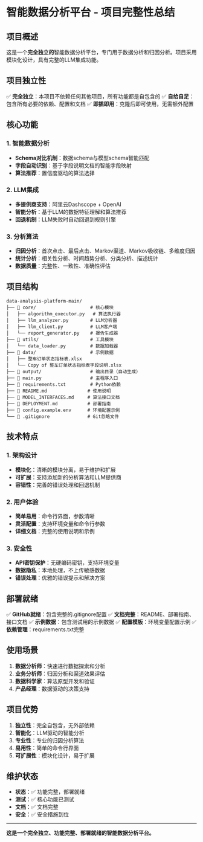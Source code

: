 # 智能数据分析平台 - 项目完整性总结

## 项目概述

这是一个**完全独立的**智能数据分析平台，专门用于数据分析和归因分析。项目采用模块化设计，具有完整的LLM集成功能。

## 项目独立性

✅ **完全独立**：本项目不依赖任何其他项目，所有功能都是自包含的
✅ **自给自足**：包含所有必要的依赖、配置和文档
✅ **即插即用**：克隆后即可使用，无需额外配置

## 核心功能

### 1. 智能数据分析
- **Schema对比机制**：数据schema与模型schema智能匹配
- **字段自动识别**：基于字段说明文档的智能字段映射
- **算法推荐**：置信度驱动的算法选择

### 2. LLM集成
- **多提供商支持**：阿里云Dashscope + OpenAI
- **智能分析**：基于LLM的数据特征理解和算法推荐
- **回退机制**：LLM失败时自动回退到规则引擎

### 3. 分析算法
- **归因分析**：首次点击、最后点击、Markov渠道、Markov吸收链、多维度归因
- **统计分析**：相关性分析、时间趋势分析、分类分析、描述统计
- **数据质量**：完整性、一致性、准确性评估

## 项目结构

```
data-analysis-platform-main/
├── 📁 core/                    # 核心模块
│   ├── algorithm_executor.py   # 算法执行器
│   ├── llm_analyzer.py        # LLM分析器
│   ├── llm_client.py          # LLM客户端
│   └── report_generator.py    # 报告生成器
├── 📁 utils/                   # 工具模块
│   └── data_loader.py         # 数据加载器
├── 📁 data/                    # 示例数据
│   ├── 整车订单状态指标表.xlsx
│   └── Copy of 整车订单状态指标表字段说明.xlsx
├── 📁 output/                  # 输出目录（自动生成）
├── 📄 main.py                  # 主程序入口
├── 📄 requirements.txt         # Python依赖
├── 📄 README.md               # 使用说明
├── 📄 MODEL_INTERFACES.md     # 算法接口文档
├── 📄 DEPLOYMENT.md           # 部署指南
├── 📄 config.example.env      # 环境配置示例
└── 📄 .gitignore              # Git忽略文件
```

## 技术特点

### 1. 架构设计
- **模块化**：清晰的模块分离，易于维护和扩展
- **可扩展**：支持添加新的分析算法和LLM提供商
- **容错性**：完善的错误处理和回退机制

### 2. 用户体验
- **简单易用**：命令行界面，参数清晰
- **灵活配置**：支持环境变量和命令行参数
- **详细文档**：完整的使用说明和示例

### 3. 安全性
- **API密钥保护**：无硬编码密钥，支持环境变量
- **数据隐私**：本地处理，不上传敏感数据
- **错误处理**：优雅的错误提示和解决方案

## 部署就绪

✅ **GitHub就绪**：包含完整的.gitignore配置
✅ **文档完整**：README、部署指南、接口文档
✅ **示例数据**：包含测试用的示例数据
✅ **配置模板**：环境变量配置示例
✅ **依赖管理**：requirements.txt完整

## 使用场景

1. **数据分析师**：快速进行数据探索和分析
2. **业务分析师**：归因分析和渠道效果评估
3. **数据科学家**：算法原型开发和验证
4. **产品经理**：数据驱动的决策支持

## 项目优势

1. **独立性**：完全自包含，无外部依赖
2. **智能化**：LLM驱动的智能分析
3. **专业性**：专业的归因分析算法
4. **易用性**：简单的命令行界面
5. **可扩展性**：模块化设计，易于扩展

## 维护状态

- **状态**：✅ 功能完整，部署就绪
- **测试**：✅ 核心功能已测试
- **文档**：✅ 文档完整
- **安全**：✅ 安全措施到位

---

**这是一个完全独立、功能完整、部署就绪的智能数据分析平台。**

